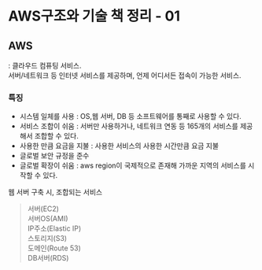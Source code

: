 # AWS구조와 기술 책 정리 - 01

## AWS
: 클라우드 컴퓨팅 서비스.  
서버/네트워크 등 인터넷 서비스를 제공하며, 언제 어디서든 접속이 가능한 서비스.  

### 특징
- 시스템 일체를 사용 : OS,웹 서버, DB 등 소프트웨어를 통째로 사용할 수 있다.  
- 서비스 조합이 쉬움 : 서버만 사용하거나, 네트워크 연동 등 165개의 서비스를 제공해서 조합할 수 있다.
- 사용한 만큼 요금을 지불 : 사용한 서비스의 사용한 시간만큼 요금 지불
- 글로벌 보안 규정을 준수
- 글로벌 확장이 쉬움 : aws region이 국제적으로 존재해 가까운 지역의 서비스를 시작할 수 있다. 

웹 서버 구축 시, 조합되는 서비스
> 서버(EC2)  
> 서버OS(AMI)  
> IP주소(Elastic IP)  
> 스토리지(S3)  
> 도메인(Route 53)  
> DB서버(RDS)  

